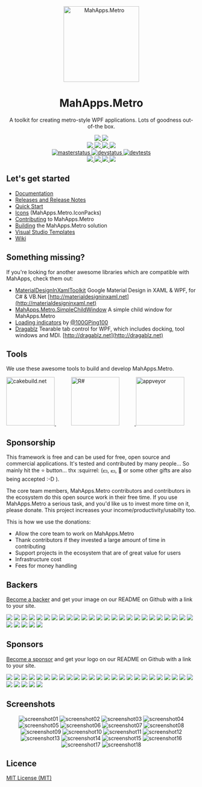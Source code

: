<div align="center">
  <a href="https://github.com/MahApps/MahApps.Metro">
    <img alt="MahApps.Metro" width="200" heigth="200" src="https://user-images.githubusercontent.com/658431/30968270-0e3a855e-a45f-11e7-862b-8d92ebd301ad.png">
  </a>
  <h1>MahApps.Metro</h1>
  <p>
    A toolkit for creating metro-style WPF applications. Lots of goodness out-of-the box.
  </p>
  <a href="https://gitter.im/MahApps/MahApps.Metro">
    <img src="https://img.shields.io/badge/Gitter-Join%20Chat-green.svg?style=flat-square">
  </a>
  <a href="https://twitter.com/punker76">
    <img src="https://img.shields.io/badge/twitter-%40punker76-55acee.svg?style=flat-square">
  </a>
  <br />
  <a href="https://www.nuget.org/packages/MahApps.Metro">
    <img src="https://img.shields.io/nuget/dt/MahApps.Metro.svg?style=flat-square">
  </a>
  <a href="https://www.nuget.org/packages/MahApps.Metro/">
    <img src="https://img.shields.io/nuget/v/MahApps.Metro.svg?style=flat-square">
  </a>
  <a href="https://www.nuget.org/packages/MahApps.Metro/">
    <img src="https://img.shields.io/nuget/vpre/MahApps.Metro.svg?style=flat-square&label=nuget-pre">
  </a>
  <a href="https://github.com/MahApps/MahApps.Metro/releases/latest">
    <img src="https://img.shields.io/github/release/MahApps/MahApps.Metro.svg?style=flat-square">
  </a>
  <br />
  <a href="https://ci.appveyor.com/project/punker76/mahapps-metro/branch/master">
    <img alt="masterstatus" src="https://img.shields.io/appveyor/ci/punker76/mahapps-metro/master.svg?style=flat-square&&label=master">
  </a>
  <a href="https://ci.appveyor.com/project/punker76/mahapps-metro/branch/develop">
    <img alt="devstatus" src="https://img.shields.io/appveyor/ci/punker76/mahapps-metro/develop.svg?style=flat-square&&label=develop">
  </a>
  <a href="https://ci.appveyor.com/project/punker76/mahapps-metro/branch/develop">
    <img alt="devtests" src="https://img.shields.io/appveyor/tests/punker76/mahapps-metro/develop.svg?style=flat-square">
  </a>
  <br />
  <a href="https://github.com/MahApps/MahApps.Metro/issues">
    <img src="https://img.shields.io/github/issues-raw/MahApps/MahApps.Metro.svg?style=flat-square">
  </a>
  <a href="https://github.com/MahApps/MahApps.Metro/issues">
    <img src="https://img.shields.io/github/issues-closed-raw/MahApps/MahApps.Metro.svg?style=flat-square">
  </a>
  <a href="https://github.com/MahApps/MahApps.Metro/issues">
    <img src="https://img.shields.io/github/issues-pr-raw/MahApps/MahApps.Metro.svg?style=flat-square">
  </a>
  <a href="https://github.com/MahApps/MahApps.Metro/issues">
    <img src="https://img.shields.io/github/issues-pr-closed-raw/MahApps/MahApps.Metro.svg?style=flat-square">
  </a>
</div>

<h2>Let's get started</h2>

- [Documentation](https://github.com/MahApps/MahApps.Metro/wiki/Documentation)
- [Releases and Release Notes](https://github.com/MahApps/MahApps.Metro/releases)
- [Quick Start](https://github.com/MahApps/MahApps.Metro/wiki/Quick-Start)
- [Icons](https://github.com/MahApps/MahApps.Metro/wiki/Icons) (MahApps.Metro.IconPacks)
- [Contributing](https://github.com/MahApps/MahApps.Metro/wiki/Contributing) to MahApps.Metro
- [Building](https://github.com/MahApps/MahApps.Metro/wiki/Building-the-MahApps.Metro-solution) the MahApps.Metro solution
- [Visual Studio Templates](https://github.com/MahApps/MahApps.Metro/wiki/Visual-Studio-Templates)
- [Wiki](https://github.com/MahApps/MahApps.Metro/wiki)

<h2>Something missing?</h2>

If you're looking for another awesome libraries which are compatible with MahApps, check them out:

- [MaterialDesignInXamlToolkit](https://github.com/ButchersBoy/MaterialDesignInXamlToolkit) Google Material Design in XAML & WPF, for C# & VB.Net [http://materialdesigninxaml.net](http://materialdesigninxaml.net)
- [MahApps.Metro.SimpleChildWindow](https://github.com/punker76/MahApps.Metro.SimpleChildWindow) A simple child window for MahApps.Metro
- [Loading indicators](https://github.com/100GPing100/LoadingIndicators.WPF) by [@100GPing100](https://github.com/100GPing100)
- [Dragablz](https://github.com/ButchersBoy/Dragablz) Tearable tab control for WPF, which includes docking, tool windows and MDI. [http://dragablz.net](http://dragablz.net)

<h2>Tools</h2>

We use these awesome tools to build and develop MahApps.Metro.

<div>
  <a href="https://cakebuild.net/">
    <img alt="cakebuild.net" width="128" heigth="128" src="./docs/cake-medium.png">
  </a>
  <a href="https://www.jetbrains.com/resharper/">
    <img alt="R#" width="128" heigth="128" hspace="40" src="./docs/icon_ReSharper.png">
  </a>
  <a href="https://www.appveyor.com/">
    <img alt="appveyor" width="128" heigth="128" src="./docs/Appveyor_logo.svg">
  </a>
</div>

<h2>Sponsorship</h2>

This framework is free and can be used for free, open source and commercial applications. It's tested and contributed by many people... So mainly hit the :star: button... thx :squirrel: (:dollar:, :euro:, :beer: or some other gifts are also being accepted :-D ).

The core team members, MahApps.Metro contributors and contributors in the ecosystem do this open source work in their free time. If you use MahApps.Metro a serious task, and you'd like us to invest more time on it, please donate. This project increases your income/productivity/usabilty too.

This is how we use the donations:

* Allow the core team to work on MahApps.Metro
* Thank contributors if they invested a large amount of time in contributing
* Support projects in the ecosystem that are of great value for users
* Infrastructure cost
* Fees for money handling

<h2>Backers</h2>

[Become a backer](https://opencollective.com/mahappsmetro#backer) and get your image on our README on Github with a link to your site.

<a href="https://opencollective.com/mahappsmetro/backer/0/website" target="_blank"><img src="https://opencollective.com/mahappsmetro/backer/0/avatar.svg"></a>
<a href="https://opencollective.com/mahappsmetro/backer/1/website" target="_blank"><img src="https://opencollective.com/mahappsmetro/backer/1/avatar.svg"></a>
<a href="https://opencollective.com/mahappsmetro/backer/2/website" target="_blank"><img src="https://opencollective.com/mahappsmetro/backer/2/avatar.svg"></a>
<a href="https://opencollective.com/mahappsmetro/backer/3/website" target="_blank"><img src="https://opencollective.com/mahappsmetro/backer/3/avatar.svg"></a>
<a href="https://opencollective.com/mahappsmetro/backer/4/website" target="_blank"><img src="https://opencollective.com/mahappsmetro/backer/4/avatar.svg"></a>
<a href="https://opencollective.com/mahappsmetro/backer/5/website" target="_blank"><img src="https://opencollective.com/mahappsmetro/backer/5/avatar.svg"></a>
<a href="https://opencollective.com/mahappsmetro/backer/6/website" target="_blank"><img src="https://opencollective.com/mahappsmetro/backer/6/avatar.svg"></a>
<a href="https://opencollective.com/mahappsmetro/backer/7/website" target="_blank"><img src="https://opencollective.com/mahappsmetro/backer/7/avatar.svg"></a>
<a href="https://opencollective.com/mahappsmetro/backer/8/website" target="_blank"><img src="https://opencollective.com/mahappsmetro/backer/8/avatar.svg"></a>
<a href="https://opencollective.com/mahappsmetro/backer/9/website" target="_blank"><img src="https://opencollective.com/mahappsmetro/backer/9/avatar.svg"></a>
<a href="https://opencollective.com/mahappsmetro/backer/10/website" target="_blank"><img src="https://opencollective.com/mahappsmetro/backer/10/avatar.svg"></a>
<a href="https://opencollective.com/mahappsmetro/backer/11/website" target="_blank"><img src="https://opencollective.com/mahappsmetro/backer/11/avatar.svg"></a>
<a href="https://opencollective.com/mahappsmetro/backer/12/website" target="_blank"><img src="https://opencollective.com/mahappsmetro/backer/12/avatar.svg"></a>
<a href="https://opencollective.com/mahappsmetro/backer/13/website" target="_blank"><img src="https://opencollective.com/mahappsmetro/backer/13/avatar.svg"></a>
<a href="https://opencollective.com/mahappsmetro/backer/14/website" target="_blank"><img src="https://opencollective.com/mahappsmetro/backer/14/avatar.svg"></a>
<a href="https://opencollective.com/mahappsmetro/backer/15/website" target="_blank"><img src="https://opencollective.com/mahappsmetro/backer/15/avatar.svg"></a>
<a href="https://opencollective.com/mahappsmetro/backer/16/website" target="_blank"><img src="https://opencollective.com/mahappsmetro/backer/16/avatar.svg"></a>
<a href="https://opencollective.com/mahappsmetro/backer/17/website" target="_blank"><img src="https://opencollective.com/mahappsmetro/backer/17/avatar.svg"></a>
<a href="https://opencollective.com/mahappsmetro/backer/18/website" target="_blank"><img src="https://opencollective.com/mahappsmetro/backer/18/avatar.svg"></a>
<a href="https://opencollective.com/mahappsmetro/backer/19/website" target="_blank"><img src="https://opencollective.com/mahappsmetro/backer/19/avatar.svg"></a>
<a href="https://opencollective.com/mahappsmetro/backer/20/website" target="_blank"><img src="https://opencollective.com/mahappsmetro/backer/20/avatar.svg"></a>
<a href="https://opencollective.com/mahappsmetro/backer/21/website" target="_blank"><img src="https://opencollective.com/mahappsmetro/backer/21/avatar.svg"></a>
<a href="https://opencollective.com/mahappsmetro/backer/22/website" target="_blank"><img src="https://opencollective.com/mahappsmetro/backer/22/avatar.svg"></a>
<a href="https://opencollective.com/mahappsmetro/backer/23/website" target="_blank"><img src="https://opencollective.com/mahappsmetro/backer/23/avatar.svg"></a>
<a href="https://opencollective.com/mahappsmetro/backer/24/website" target="_blank"><img src="https://opencollective.com/mahappsmetro/backer/24/avatar.svg"></a>
<a href="https://opencollective.com/mahappsmetro/backer/25/website" target="_blank"><img src="https://opencollective.com/mahappsmetro/backer/25/avatar.svg"></a>
<a href="https://opencollective.com/mahappsmetro/backer/26/website" target="_blank"><img src="https://opencollective.com/mahappsmetro/backer/26/avatar.svg"></a>
<a href="https://opencollective.com/mahappsmetro/backer/27/website" target="_blank"><img src="https://opencollective.com/mahappsmetro/backer/27/avatar.svg"></a>
<a href="https://opencollective.com/mahappsmetro/backer/28/website" target="_blank"><img src="https://opencollective.com/mahappsmetro/backer/28/avatar.svg"></a>
<a href="https://opencollective.com/mahappsmetro/backer/29/website" target="_blank"><img src="https://opencollective.com/mahappsmetro/backer/29/avatar.svg"></a>

<h2>Sponsors</h2>

[Become a sponsor](https://opencollective.com/mahappsmetro#sponsor) and get your logo on our README on Github with a link to your site.

<a href="https://opencollective.com/mahappsmetro/sponsor/0/website" target="_blank"><img src="https://opencollective.com/mahappsmetro/sponsor/0/avatar.svg"></a>
<a href="https://opencollective.com/mahappsmetro/sponsor/1/website" target="_blank"><img src="https://opencollective.com/mahappsmetro/sponsor/1/avatar.svg"></a>
<a href="https://opencollective.com/mahappsmetro/sponsor/2/website" target="_blank"><img src="https://opencollective.com/mahappsmetro/sponsor/2/avatar.svg"></a>
<a href="https://opencollective.com/mahappsmetro/sponsor/3/website" target="_blank"><img src="https://opencollective.com/mahappsmetro/sponsor/3/avatar.svg"></a>
<a href="https://opencollective.com/mahappsmetro/sponsor/4/website" target="_blank"><img src="https://opencollective.com/mahappsmetro/sponsor/4/avatar.svg"></a>
<a href="https://opencollective.com/mahappsmetro/sponsor/5/website" target="_blank"><img src="https://opencollective.com/mahappsmetro/sponsor/5/avatar.svg"></a>
<a href="https://opencollective.com/mahappsmetro/sponsor/6/website" target="_blank"><img src="https://opencollective.com/mahappsmetro/sponsor/6/avatar.svg"></a>
<a href="https://opencollective.com/mahappsmetro/sponsor/7/website" target="_blank"><img src="https://opencollective.com/mahappsmetro/sponsor/7/avatar.svg"></a>
<a href="https://opencollective.com/mahappsmetro/sponsor/8/website" target="_blank"><img src="https://opencollective.com/mahappsmetro/sponsor/8/avatar.svg"></a>
<a href="https://opencollective.com/mahappsmetro/sponsor/9/website" target="_blank"><img src="https://opencollective.com/mahappsmetro/sponsor/9/avatar.svg"></a>
<a href="https://opencollective.com/mahappsmetro/sponsor/10/website" target="_blank"><img src="https://opencollective.com/mahappsmetro/sponsor/10/avatar.svg"></a>
<a href="https://opencollective.com/mahappsmetro/sponsor/11/website" target="_blank"><img src="https://opencollective.com/mahappsmetro/sponsor/11/avatar.svg"></a>
<a href="https://opencollective.com/mahappsmetro/sponsor/12/website" target="_blank"><img src="https://opencollective.com/mahappsmetro/sponsor/12/avatar.svg"></a>
<a href="https://opencollective.com/mahappsmetro/sponsor/13/website" target="_blank"><img src="https://opencollective.com/mahappsmetro/sponsor/13/avatar.svg"></a>
<a href="https://opencollective.com/mahappsmetro/sponsor/14/website" target="_blank"><img src="https://opencollective.com/mahappsmetro/sponsor/14/avatar.svg"></a>
<a href="https://opencollective.com/mahappsmetro/sponsor/15/website" target="_blank"><img src="https://opencollective.com/mahappsmetro/sponsor/15/avatar.svg"></a>
<a href="https://opencollective.com/mahappsmetro/sponsor/16/website" target="_blank"><img src="https://opencollective.com/mahappsmetro/sponsor/16/avatar.svg"></a>
<a href="https://opencollective.com/mahappsmetro/sponsor/17/website" target="_blank"><img src="https://opencollective.com/mahappsmetro/sponsor/17/avatar.svg"></a>
<a href="https://opencollective.com/mahappsmetro/sponsor/18/website" target="_blank"><img src="https://opencollective.com/mahappsmetro/sponsor/18/avatar.svg"></a>
<a href="https://opencollective.com/mahappsmetro/sponsor/19/website" target="_blank"><img src="https://opencollective.com/mahappsmetro/sponsor/19/avatar.svg"></a>
<a href="https://opencollective.com/mahappsmetro/sponsor/20/website" target="_blank"><img src="https://opencollective.com/mahappsmetro/sponsor/20/avatar.svg"></a>
<a href="https://opencollective.com/mahappsmetro/sponsor/21/website" target="_blank"><img src="https://opencollective.com/mahappsmetro/sponsor/21/avatar.svg"></a>
<a href="https://opencollective.com/mahappsmetro/sponsor/22/website" target="_blank"><img src="https://opencollective.com/mahappsmetro/sponsor/22/avatar.svg"></a>
<a href="https://opencollective.com/mahappsmetro/sponsor/23/website" target="_blank"><img src="https://opencollective.com/mahappsmetro/sponsor/23/avatar.svg"></a>
<a href="https://opencollective.com/mahappsmetro/sponsor/24/website" target="_blank"><img src="https://opencollective.com/mahappsmetro/sponsor/24/avatar.svg"></a>
<a href="https://opencollective.com/mahappsmetro/sponsor/25/website" target="_blank"><img src="https://opencollective.com/mahappsmetro/sponsor/25/avatar.svg"></a>
<a href="https://opencollective.com/mahappsmetro/sponsor/26/website" target="_blank"><img src="https://opencollective.com/mahappsmetro/sponsor/26/avatar.svg"></a>
<a href="https://opencollective.com/mahappsmetro/sponsor/27/website" target="_blank"><img src="https://opencollective.com/mahappsmetro/sponsor/27/avatar.svg"></a>
<a href="https://opencollective.com/mahappsmetro/sponsor/28/website" target="_blank"><img src="https://opencollective.com/mahappsmetro/sponsor/28/avatar.svg"></a>
<a href="https://opencollective.com/mahappsmetro/sponsor/29/website" target="_blank"><img src="https://opencollective.com/mahappsmetro/sponsor/29/avatar.svg"></a>

<h2>Screenshots</h2>

<div align="center">

<img alt="screenshot01" src="./docs/2018-02-15_22h54_57.png">

<img alt="screenshot02" src="./docs/2018-02-15_22h55_19.png">

<img alt="screenshot03" src="./docs/2018-02-15_22h55_52.png">

<img alt="screenshot04" src="./docs/2018-02-15_22h50_39.png">

<img alt="screenshot05" src="./docs/2018-02-15_22h51_03.png">

<img alt="screenshot06" src="./docs/2018-02-15_22h51_22.png">

<img alt="screenshot07" src="./docs/2018-02-15_22h52_01.png">

<img alt="screenshot08" src="./docs/2018-02-15_22h52_26.png">

<img alt="screenshot09" src="./docs/2018-02-15_22h53_14.png">

<img alt="screenshot10" src="./docs/2018-02-15_22h53_41.png">

<img alt="screenshot11" src="./docs/2018-02-15_22h56_33.png">

<img alt="screenshot12" src="./docs/2018-02-15_22h57_16.png">

<img alt="screenshot13" src="./docs/2018-02-15_22h57_37.png">

<img alt="screenshot14" src="./docs/2018-02-15_22h57_51.png">

<img alt="screenshot15" src="./docs/2018-02-15_23h00_35.png">

<img alt="screenshot16" src="./docs/main_demo_flyout1.png">

<img alt="screenshot17" src="./docs/main_demo_flyout2.png">

<img alt="screenshot18" src="./docs/mahapps_v1.6.0.gif">

</div>

<h2>Licence</h2>

[MIT License (MIT)](./LICENSE)
